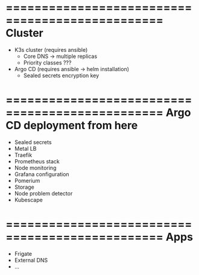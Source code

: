 ================================================
Cluster
================================================
- K3s cluster (requires ansible)
    - Core DNS -> multiple replicas
    - Priority classes ???
- Argo CD (requires ansible -> helm installation)
    + Sealed secrets encryption key


================================================
Argo CD deployment from here
================================================
- Sealed secrets
- Metal LB
- Traefik
- Prometheus stack
- Node monitoring
- Grafana configuration
- Pomerium
- Storage
- Node problem detector
- Kubescape

================================================
Apps
================================================
- Frigate
- External DNS
- ...